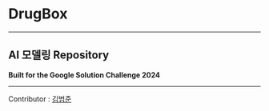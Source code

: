 # DrugBox

---
## AI 모델링 Repository

**Built for the Google Solution Challenge 2024**

---

Contributor : [김범준](https://github.com/quasar529)